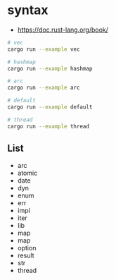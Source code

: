 # syntax

- https://doc.rust-lang.org/book/

```sh
# vec
cargo run --example vec

# hashmap
cargo run --example hashmap

# arc
cargo run --example arc

# default
cargo run --example default

# thread
cargo run --example thread
```

## List

- arc
- atomic
- date
- dyn
- enum
- err
- impl
- iter
- lib
- map
- map
- option
- result
- str
- thread